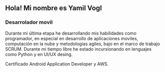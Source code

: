 ## Hola! Mi nombre es Yamil Vogl
### Desarrolador movil 

Durante mi última etapa he desarrollando mis habilidades como programador, en especial en desarrollo de aplicaciones moviles, computación en la nube y metodologías agiles, bajo en el marco de trabajo SCRUM. Durante mi tiempo libre he estado incursionando en lenguajes como Python y en UI/UX desing.

Certificado Android Application Developer y AWS.